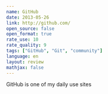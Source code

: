 ```yaml
---
name: GitHub
date: 2013-05-26
link: http://github.com/
open_source: false
open_format: true
rate_use: 10
rate_quality: 9
tags: ["GitHub", "Git", "community"]
language: en
layout: review
mathjax: false
---
```


GitHub is one of my daily use sites


